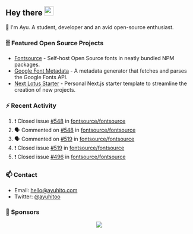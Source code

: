 ## Hey there <img src="https://media.giphy.com/media/hvRJCLFzcasrR4ia7z/giphy.gif" width="25" height="25">

📝 I'm Ayu. A student, developer and an avid open-source enthusiast.

### 🗄 Featured Open Source Projects

- [Fontsource](https://github.com/fontsource/fontsource) - Self-host Open Source fonts in neatly bundled NPM packages.
- [Google Font Metadata](https://github.com/fontsource/google-font-metadata) - A metadata generator that fetches and parses the Google Fonts API.
- [Next Lotus Starter](https://github.com/DecliningLotus/next-lotus-starter) - Personal Next.js starter template to streamline the creation of new projects.

### ⚡ Recent Activity

<!--START_SECTION:activity-->

1. ❗️ Closed issue [#548](https://github.com/fontsource/fontsource/issues/548) in [fontsource/fontsource](https://github.com/fontsource/fontsource)
2. 🗣 Commented on [#548](https://github.com/fontsource/fontsource/issues/548) in [fontsource/fontsource](https://github.com/fontsource/fontsource)
3. 🗣 Commented on [#519](https://github.com/fontsource/fontsource/issues/519) in [fontsource/fontsource](https://github.com/fontsource/fontsource)
4. ❗️ Closed issue [#519](https://github.com/fontsource/fontsource/issues/519) in [fontsource/fontsource](https://github.com/fontsource/fontsource)
5. ❗️ Closed issue [#496](https://github.com/fontsource/fontsource/issues/496) in [fontsource/fontsource](https://github.com/fontsource/fontsource)
<!--END_SECTION:activity-->

### 📫 Contact

- Email: hello@ayuhito.com
- Twitter: [@ayuhitoo](https://twitter.com/ayuhitoo)

### :sparkling_heart: Sponsors

<p align="center">
  <a href="https://cdn.jsdelivr.net/gh/ayuhito/ayuhito/sponsors.svg">
    <img src='https://cdn.jsdelivr.net/gh/ayuhito/ayuhito/sponsors.svg'/>
  </a>
</p>
